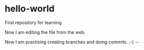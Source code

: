 # hello-world
First repository for learning

Now I am editing the file from the web.

Now I am practising creating branches and doing commits. ;-) --
